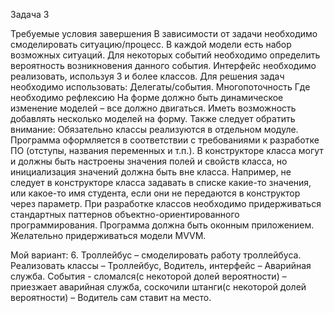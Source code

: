 Задача 3


Требуемые условия завершения
В зависимости от задачи необходимо смоделировать ситуацию/процесс. В каждой модели есть набор возможных ситуаций.
Для некоторых событий необходимо определить вероятность возникновения данного события.
Интерфейс необходимо реализовать, используя 3 и более классов.
Для решения задач необходимо использовать:
Делегаты/события.
Многопоточность
Где необходимо рефлексию
На форме должно быть динамическое изменение моделей – все должно двигаться.
Иметь возможность добавлять несколько моделей на форму.
Также следует обратить внимание:
Обязательно классы реализуются в отдельном модуле.
Программа оформляется в соответствии с требованиями к разработке ПО (отступы, названия переменных и т.п.).
В конструкторе класса могут и должны быть настроены значения полей и свойств класса, но инициализация значений должна быть вне класса.
Например, не следует в конструкторе класса задавать в списке какие-то значения, или какое-то имя студента, если они не передаются в конструктор через параметр.
При разработке классов необходимо придерживаться стандартных паттернов объектно-ориентированного программирования.
Программа должна быть оконным приложением.
Желательно придерживаться модели MVVM.

Мой вариант:  6.
Троллейбус – смоделировать работу троллейбуса.
Реализовать классы – Троллейбус, Водитель, интерфейс – Аварийная служба.
События - сломался(с некоторой долей вероятности) – приезжает аварийная служба, соскочили штанги(с некоторой долей вероятности) – Водитель сам ставит на место.
